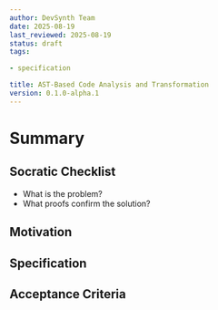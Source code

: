 ```yaml
---
author: DevSynth Team
date: 2025-08-19
last_reviewed: 2025-08-19
status: draft
tags:

- specification

title: AST-Based Code Analysis and Transformation
version: 0.1.0-alpha.1
---
```


<!--
Required metadata fields:
- author: document author
- date: creation date
- last_reviewed: last review date
- status: draft | review | published
- tags: search keywords
- title: short descriptive name
- version: specification version
-->

# Summary

## Socratic Checklist
- What is the problem?
- What proofs confirm the solution?

## Motivation

## Specification

## Acceptance Criteria
